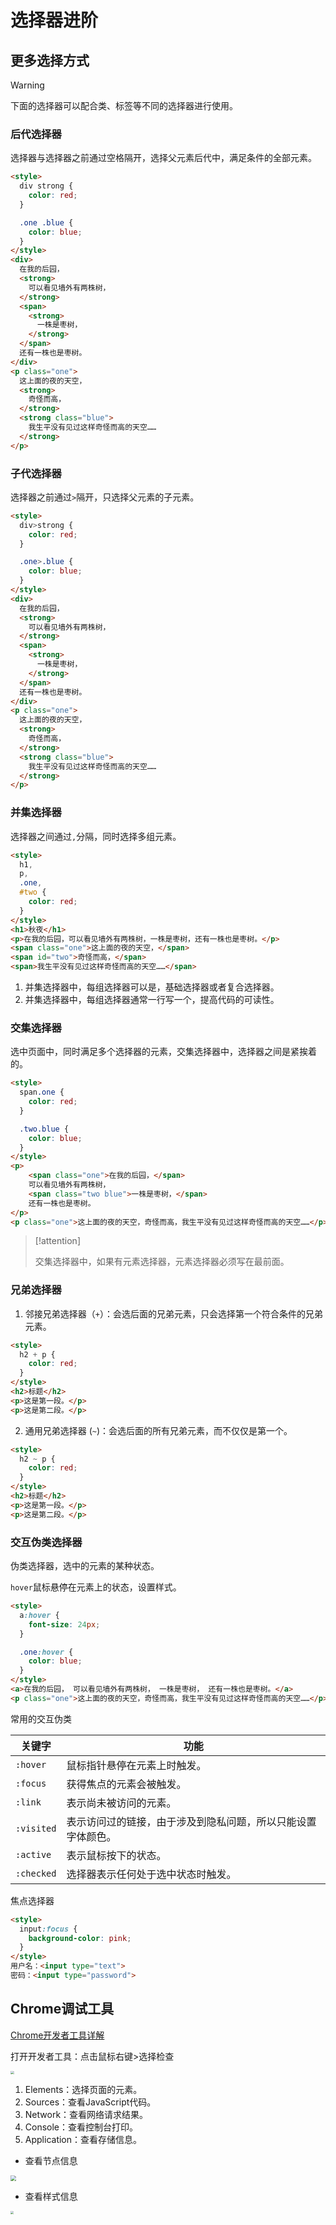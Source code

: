 # 选择器进阶

## 更多选择方式

> [!warning]
>
> 下面的选择器可以配合类、标签等不同的选择器进行使用。

### 后代选择器

选择器与选择器之前通过空格隔开，选择父元素后代中，满足条件的全部元素。

```html
<style>
  div strong {
    color: red;
  }

  .one .blue {
    color: blue;
  }
</style>
<div>
  在我的后园，
  <strong>
    可以看见墙外有两株树，
  </strong>
  <span>
    <strong>
      一株是枣树，
    </strong>
  </span>
  还有一株也是枣树。
</div>
<p class="one">
  这上面的夜的天空，
  <strong>
    奇怪而高，
  </strong>
  <strong class="blue">
    我生平没有见过这样奇怪而高的天空……
  </strong>
</p>
```

### 子代选择器

选择器之前通过`>`隔开，只选择父元素的子元素。

```html
<style>
  div>strong {
    color: red;
  }

  .one>.blue {
    color: blue;
  }
</style>
<div>
  在我的后园，
  <strong>
    可以看见墙外有两株树，
  </strong>
  <span>
    <strong>
      一株是枣树，
    </strong>
  </span>
  还有一株也是枣树。
</div>
<p class="one">
  这上面的夜的天空，
  <strong>
    奇怪而高，
  </strong>
  <strong class="blue">
    我生平没有见过这样奇怪而高的天空……
  </strong>
</p>
```

### 并集选择器

选择器之间通过`,`分隔，同时选择多组元素。

```html
<style>
  h1, 
  p, 
  .one, 
  #two {
    color: red;
  }
</style>
<h1>秋夜</h1>
<p>在我的后园，可以看见墙外有两株树，一株是枣树，还有一株也是枣树。</p>
<span class="one">这上面的夜的天空，</span>
<span id="two">奇怪而高，</span>
<span>我生平没有见过这样奇怪而高的天空……</span>
```

1. 并集选择器中，每组选择器可以是，基础选择器或者复合选择器。
2. 并集选择器中，每组选择器通常一行写一个，提高代码的可读性。

### 交集选择器

选中页面中，同时满足多个选择器的元素，交集选择器中，选择器之间是紧挨着的。

```html
<style>
  span.one {
    color: red;
  }

  .two.blue {
    color: blue;
  }
</style>
<p>
    <span class="one">在我的后园，</span>
    可以看见墙外有两株树，
    <span class="two blue">一株是枣树，</span>
    还有一株也是枣树。
</p>
<p class="one">这上面的夜的天空，奇怪而高，我生平没有见过这样奇怪而高的天空……</p>
```

> [!attention]
>
> 交集选择器中，如果有元素选择器，元素选择器必须写在最前面。

### 兄弟选择器

1. 邻接兄弟选择器（`+`）：会选后面的兄弟元素，只会选择第一个符合条件的兄弟元素。

```html
<style>
  h2 + p {
    color: red;
  }
</style>
<h2>标题</h2>
<p>这是第一段。</p>
<p>这是第二段。</p>
```

2. 通用兄弟选择器 (`~`)：会选后面的所有兄弟元素，而不仅仅是第一个。

```html
<style>
  h2 ~ p {
    color: red;
  }
</style>
<h2>标题</h2>
<p>这是第一段。</p>
<p>这是第二段。</p>
```

### 交互伪类选择器

伪类选择器，选中的元素的某种状态。

`hover`鼠标悬停在元素上的状态，设置样式。

```html
<style>
  a:hover {
    font-size: 24px;
  }

  .one:hover {
    color: blue;
  }
</style>
<a>在我的后园， 可以看见墙外有两株树， 一株是枣树， 还有一株也是枣树。</a>
<p class="one">这上面的夜的天空，奇怪而高，我生平没有见过这样奇怪而高的天空……</p>
```

常用的交互伪类

| 关键字     | 功能                                                         |
| ---------- | ------------------------------------------------------------ |
| `:hover`   | 鼠标指针悬停在元素上时触发。                                 |
| `:focus`   | 获得焦点的元素会被触发。                                     |
| `:link`    | 表示尚未被访问的元素。                                       |
| `:visited` | 表示访问过的链接，由于涉及到隐私问题，所以只能设置字体颜色。 |
| `:active`  | 表示鼠标按下的状态。                                         |
| `:checked` | 选择器表示任何处于选中状态时触发。                           |

焦点选择器

```html
<style>
  input:focus {
    background-color: pink;
  }
</style>
用户名：<input type="text">
密码：<input type="password">
```

## Chrome调试工具

[Chrome开发者工具详解](https://zhuanlan.zhihu.com/p/47697445)

打开开发者工具：点击鼠标右键>选择检查

<img src="https://raw.githubusercontent.com/hughxusu/lesson-web/developing/_images/c-css/elements-panel-546127ed29eac_1920.png" style="zoom:35%;" />

1. Elements：选择页面的元素。
2. Sources：查看JavaScript代码。
3. Network：查看网络请求结果。
4. Console：查看控制台打印。
5. Application：查看存储信息。

* 查看节点信息

<img src="https://raw.githubusercontent.com/hughxusu/lesson-web/developing/_images/c-css/the-inspect-icon-4ba85379e2e13_1920.png" style="zoom:55%;" />

* 查看样式信息

<img src="https://raw.githubusercontent.com/hughxusu/lesson-web/developing/_images/c-css/highlighted-element-8f4f3524bfa5c_1920.png" style="zoom:31%;" />



